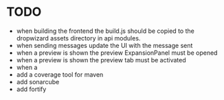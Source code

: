 # TODO
* when building the frontend the build.js should be copied to the dropwizard assets directory in api modules. 
* when sending messages update the UI with the message sent
* when a preview is shown the preview ExpansionPanel must be opened
* when a preview is shown the preview tab must be activated
* when a 
* add a coverage tool for maven
* add sonarcube
* add fortify
